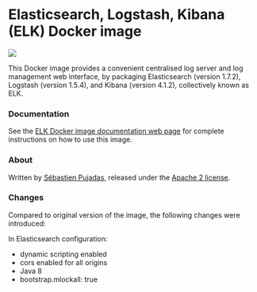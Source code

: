 # Elasticsearch, Logstash, Kibana (ELK) Docker image

[![](https://badge.imagelayers.io/sebp/elk:latest.svg)](https://imagelayers.io/?images=sebp/elk:latest 'Get your own badge on imagelayers.io')

This Docker image provides a convenient centralised log server and log management web interface, by packaging Elasticsearch (version 1.7.2), Logstash (version 1.5.4), and Kibana (version 4.1.2), collectively known as ELK.

### Documentation

See the [ELK Docker image documentation web page](https://spujadas.github.io/elk-docker) for complete instructions on how to use this image.

### About

Written by [Sébastien Pujadas](https://pujadas.net), released under the [Apache 2 license](https://www.apache.org/licenses/LICENSE-2.0).

### Changes
Compared to original version of the image, the following changes were introduced:

In Elasticsearch configuration:

* dynamic scripting enabled 
* cors enabled for all origins
* Java 8
* bootstrap.mlockall: true

